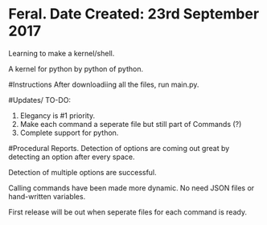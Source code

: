 # Feral. Date Created: 23rd September 2017

Learning to make a kernel/shell.

A kernel for python by python of python.

#Instructions
After downloadiing all the files, run main.py.

#Updates/ TO-DO:
1. Elegancy is #1 priority.
2. Make each command a seperate file but still part of Commands (?)
3. Complete support for python.

#Procedural Reports.
Detection of options are coming out great by detecting an option after every space.

Detection of multiple options are successful.

Calling commands have been made more dynamic. No need JSON files or hand-written variables.

First release will be out when seperate files for each command is ready.